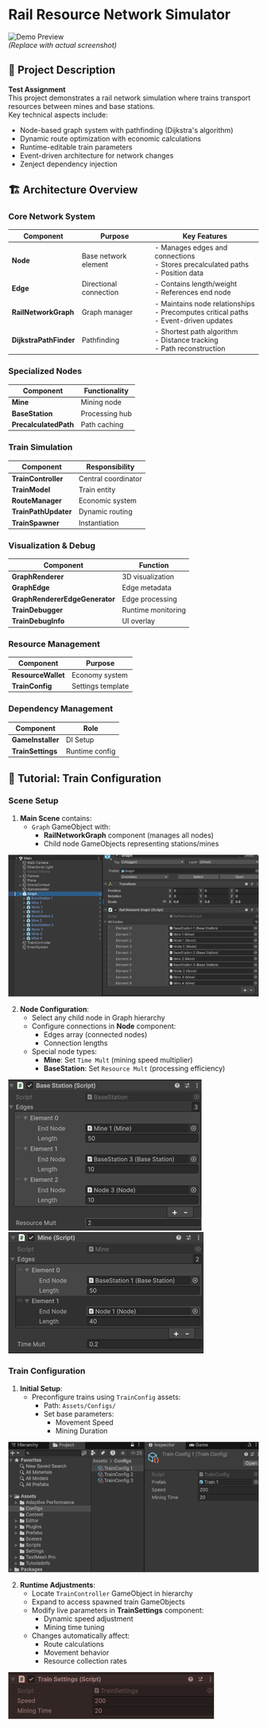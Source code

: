 # Rail Resource Network Simulator

![Demo Preview](https://via.placeholder.com/800x400.png?text=Rail+Network+Demo)  
*(Replace with actual screenshot)*

## 📝 Project Description
**Test Assignment**  
This project demonstrates a rail network simulation where trains transport resources between mines and base stations.  
Key technical aspects include:
- Node-based graph system with pathfinding (Dijkstra's algorithm)
- Dynamic route optimization with economic calculations
- Runtime-editable train parameters
- Event-driven architecture for network changes
- Zenject dependency injection

## 🏗️ Architecture Overview

### Core Network System
| Component | Purpose | Key Features |
|-----------|---------|--------------|
| **Node** | Base network element | - Manages edges and connections<br>- Stores precalculated paths<br>- Position data |
| **Edge** | Directional connection | - Contains length/weight<br>- References end node |
| **RailNetworkGraph** | Graph manager | - Maintains node relationships<br>- Precomputes critical paths<br>- Event-driven updates |
| **DijkstraPathFinder** | Pathfinding | - Shortest path algorithm<br>- Distance tracking<br>- Path reconstruction |

### Specialized Nodes
| Component | Functionality |
|-----------|---------------|
| **Mine** | Mining node | - Time multiplier logic<br>- Non-negative validation |
| **BaseStation** | Processing hub | - Resource multiplier<br>- Change tracking |
| **PrecalculatedPath** | Path caching | - Stores target/next node<br>- Full path sequence |

### Train Simulation
| Component | Responsibility |
|-----------|----------------|
| **TrainController** | Central coordinator | - Lifecycle management<br>- Dependency injection |
| **TrainModel** | Train entity | - State machine (Moving/Mining/Delivering)<br>- Path following logic |
| **RouteManager** | Economic system | - Profit calculations<br>- Route caching |
| **TrainPathUpdater** | Dynamic routing | - Mid-journey rerouting<br>- Path reversal logic |
| **TrainSpawner** | Instantiation | - Config-based spawning<br>- Component setup |

### Visualization & Debug
| Component | Function |
|-----------|----------|
| **GraphRenderer** | 3D visualization | - Line rendering<br>- Edge type styling |
| **GraphEdge** | Edge metadata | - Type definitions (Correct/One-way/Invalid) |
| **GraphRendererEdgeGenerator** | Edge processing | - Duplicate prevention<br>- Connection validation |
| **TrainDebugger** | Runtime monitoring | - State visualization<br>- Gizmo drawing |
| **TrainDebugInfo** | UI overlay | - Textual status display |

### Resource Management
| Component | Purpose |
|-----------|---------|
| **ResourceWallet** | Economy system | - Resource tracking<br>- Event-driven updates |
| **TrainConfig** | Settings template | - Prefab/speed/mining presets |

### Dependency Management
| Component | Role |
|-----------|------|
| **GameInstaller** | DI Setup | - Zenject bindings<br>- Component linking |
| **TrainSettings** | Runtime config | - Live parameter tuning<br>- Change propagation |

## 🚂 Tutorial: Train Configuration

### Scene Setup
1. **Main Scene** contains:
   - `Graph` GameObject with:
     - **RailNetworkGraph** component (manages all nodes)
     - Child node GameObjects representing stations/mines

![Demo Preview](https://github.com/Akynin99/Resource-Rail-Network/blob/dev/Screenshots/settings.png) 

2. **Node Configuration**:
   - Select any child node in Graph hierarchy
   - Configure connections in **Node** component:
     - Edges array (connected nodes)
     - Connection lengths
   - Special node types:
     - **Mine**: Set `Time Mult` (mining speed multiplier)
     - **BaseStation**: Set `Resource Mult` (processing efficiency)

![Demo Preview](https://github.com/Akynin99/Resource-Rail-Network/blob/dev/Screenshots/base%20station.png)  ![Demo Preview](https://github.com/Akynin99/Resource-Rail-Network/blob/dev/Screenshots/mine.png) 

### Train Configuration
1. **Initial Setup**:
   - Preconfigure trains using `TrainConfig` assets:
     - Path: `Assets/Configs/`
     - Set base parameters:
       - Movement Speed
       - Mining Duration

![Demo Preview](https://github.com/Akynin99/Resource-Rail-Network/blob/dev/Screenshots/config.png) 

2. **Runtime Adjustments**:
   - Locate `TrainController` GameObject in hierarchy
   - Expand to access spawned train GameObjects
   - Modify live parameters in **TrainSettings** component:
     - Dynamic speed adjustment
     - Mining time tuning
   - Changes automatically affect:
     - Route calculations
     - Movement behavior
     - Resource collection rates

![Demo Preview](https://github.com/Akynin99/Resource-Rail-Network/blob/dev/Screenshots/settings2.png) 
